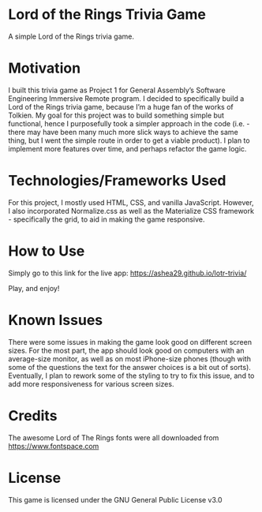 # Lord of the Rings Trivia Game

A simple Lord of the Rings trivia game.


# Motivation

I built this trivia game as Project 1 for General Assembly’s Software Engineering Immersive Remote program. I decided to specifically build a Lord of the Rings trivia game, because I’m a huge fan of the works of Tolkien. My goal for this project was to build something simple but functional, hence I purposefully took a simpler approach in the code (i.e. - there may have been many much more slick ways to achieve the same thing, but I went the simple route in order to get a viable product). I plan to implement more features over time, and perhaps refactor the game logic.


# Technologies/Frameworks Used

For this project, I mostly used HTML, CSS, and vanilla JavaScript. However, I also incorporated Normalize.css as well as the Materialize CSS framework - specifically the grid, to aid in making the game responsive.


# How to Use

Simply go to this link for the live app:  https://ashea29.github.io/lotr-trivia/

Play, and enjoy!


# Known Issues

There were some issues in making the game look good on different screen sizes. For the most part, the app should look good on computers with an average-size monitor, as well as on most iPhone-size phones (though with some of the questions the text for the answer choices is a bit out of sorts). Eventually, I plan to rework some of the styling to try to fix this issue, and to add more responsiveness for various screen sizes.


# Credits

The awesome Lord of The Rings fonts were all downloaded from https://www.fontspace.com


# License

This game is licensed under the GNU General Public License v3.0
